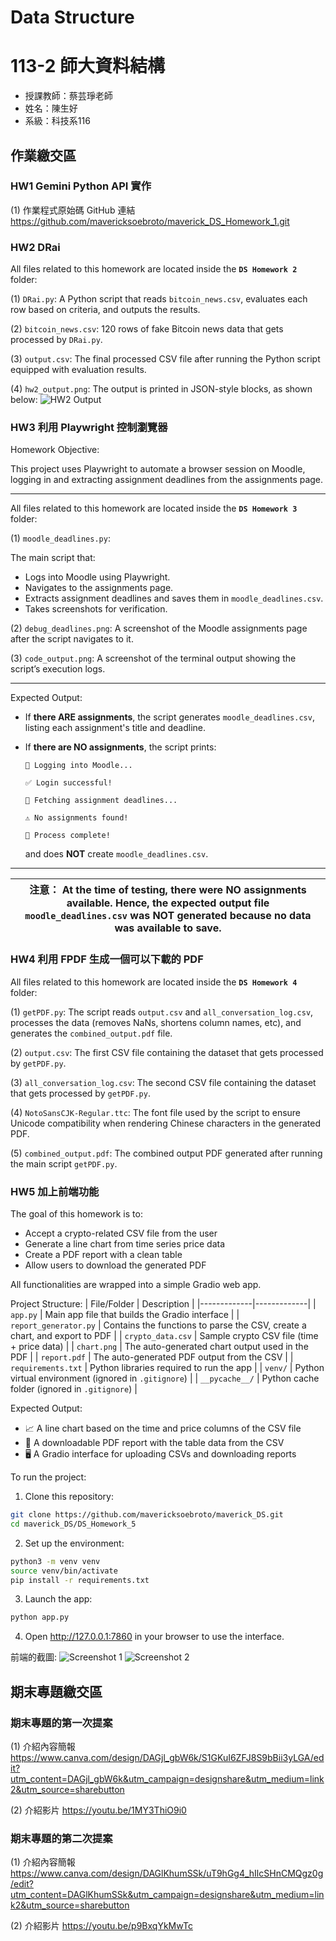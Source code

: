 # Data Structure

# 113-2 師大資料結構
- 授課教師：蔡芸琤老師
- 姓名：陳生好
- 系級：科技系116

## 作業繳交區
### HW1 Gemini Python API 實作
(1) 作業程式原始碼 GitHub 連結
https://github.com/mavericksoebroto/maverick_DS_Homework_1.git

### HW2 DRai
All files related to this homework are located inside the **`DS Homework 2`** folder:

(1) `DRai.py`: A Python script that reads `bitcoin_news.csv`, evaluates each row based on criteria, and outputs the results.

(2) `bitcoin_news.csv`: 120 rows of fake Bitcoin news data that gets processed by `DRai.py`.

(3) `output.csv`: The final processed CSV file after running the Python script equipped with evaluation results.

(4) `hw2_output.png`: The output is printed in JSON-style blocks, as shown below:
![HW2 Output](https://github.com/user-attachments/assets/ecf5b8ef-99e7-47fc-9f53-5937043faf41)
  
### HW3 利用 Playwright 控制瀏覽器
Homework Objective:

This project uses Playwright to automate a browser session on Moodle, logging in and extracting assignment deadlines from the assignments page.

****

All files related to this homework are located inside the **`DS Homework 3`** folder:

(1) `moodle_deadlines.py`: 

  The main script that:
- Logs into Moodle using Playwright.
- Navigates to the assignments page.
- Extracts assignment deadlines and saves them in `moodle_deadlines.csv`.
- Takes screenshots for verification.

(2) `debug_deadlines.png`: A screenshot of the Moodle assignments page after the script navigates to it.

(3) `code_output.png`: A screenshot of the terminal output showing the script’s execution logs.

****

Expected Output:
- If **there ARE assignments**, the script generates `moodle_deadlines.csv`, listing each assignment's title and deadline.
- If **there are NO assignments**, the script prints:

  ```
  🔗 Logging into Moodle...

  ✅ Login successful!

  📌 Fetching assignment deadlines...

  ⚠️ No assignments found!

  📌 Process complete!
  ```
  and does **NOT** create `moodle_deadlines.csv`.

****

| 注意： At the time of testing, there were NO assignments available. Hence, the expected output file `moodle_deadlines.csv` was NOT generated because no data was available to save. |
|:--:|

### HW4 利用 FPDF 生成一個可以下載的 PDF
All files related to this homework are located inside the **`DS Homework 4`** folder:

(1) `getPDF.py`: The script reads `output.csv` and `all_conversation_log.csv`, processes the data (removes NaNs, shortens column names, etc), and generates the `combined_output.pdf` file.

(2) `output.csv`: The first CSV file containing the dataset that gets processed by `getPDF.py`.

(3) `all_conversation_log.csv`: The second CSV file containing the dataset that gets processed by `getPDF.py`.

(4) `NotoSansCJK-Regular.ttc`: The font file used by the script to ensure Unicode compatibility when rendering Chinese characters in the generated PDF.

(5) `combined_output.pdf`: The combined output PDF generated after running the main script `getPDF.py`.

### HW5 加上前端功能
The goal of this homework is to:
- Accept a crypto-related CSV file from the user
- Generate a line chart from time series price data
- Create a PDF report with a clean table
- Allow users to download the generated PDF

All functionalities are wrapped into a simple Gradio web app.

Project Structure:
| File/Folder | Description |
|-------------|-------------|
| `app.py` | Main app file that builds the Gradio interface |
| `report_generator.py` | Contains the functions to parse the CSV, create a chart, and export to PDF |
| `crypto_data.csv` | Sample crypto CSV file (time + price data) |
| `chart.png` | The auto-generated chart output used in the PDF |
| `report.pdf` | The auto-generated PDF output from the CSV |
| `requirements.txt` | Python libraries required to run the app |
| `venv/` | Python virtual environment (ignored in `.gitignore`) |
| `__pycache__/` | Python cache folder (ignored in `.gitignore`) |

Expected Output:
- 📈 A line chart based on the time and price columns of the CSV file
- 📄 A downloadable PDF report with the table data from the CSV
- 🖥️ A Gradio interface for uploading CSVs and downloading reports

To run the project:
1. Clone this repository:
```bash
git clone https://github.com/mavericksoebroto/maverick_DS.git
cd maverick_DS/DS_Homework_5
```
2. Set up the environment:
```bash
python3 -m venv venv
source venv/bin/activate
pip install -r requirements.txt
```
3. Launch the app:
```bash
python app.py
```
4. Open http://127.0.0.1:7860 in your browser to use the interface.

前端的截圖:
![Screenshot 1](https://github.com/user-attachments/assets/17a5ca08-95e3-400f-9ce0-77f75128404f)
![Screenshot 2](https://github.com/user-attachments/assets/434b77ff-4193-4be4-a5d1-fa7cbf7fe77e)

## 期末專題繳交區
### 期末專題的第一次提案
(1) 介紹內容簡報
https://www.canva.com/design/DAGjl_gbW6k/S1GKuI6ZFJ8S9bBii3yLGA/edit?utm_content=DAGjl_gbW6k&utm_campaign=designshare&utm_medium=link2&utm_source=sharebutton

(2) 介紹影片
https://youtu.be/1MY3ThiO9i0

### 期末專題的第二次提案
(1) 介紹內容簡報
https://www.canva.com/design/DAGlKhumSSk/uT9hGg4_hIlcSHnCMQgz0g/edit?utm_content=DAGlKhumSSk&utm_campaign=designshare&utm_medium=link2&utm_source=sharebutton

(2) 介紹影片
https://youtu.be/p9BxqYkMwTc
